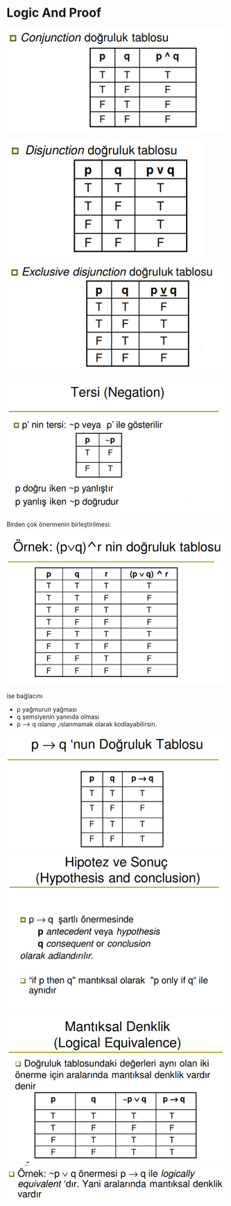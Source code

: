 # Logic And Proof

![And doğruluk tablosu](img/and.png)

![](img/or.png)

![](img/xor.png)

![](img/negation.png)

Birden çok önermenin birleştirilmesi:

![](img/birdencokonerme.png)

ise bağlacını 
* p yağmurun yağması
* q şemsiyenin yanında olması
* p --> q ıslanıp ,ıslanmamak olarak kodlayabilirsin.

![](img/ise.png)
![](img/hipotezSonuc.png)

![](img/mantiksalDenklik.png)
![](img/note1.png)

